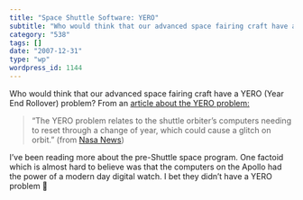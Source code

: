 ```yaml
---
title: "Space Shuttle Software: YERO"
subtitle: "Who would think that our advanced space fairing craft have a YERO (Year End Rollover) problem?"
category: "538"
tags: []
date: "2007-12-31"
type: "wp"
wordpress_id: 1144
---
```

Who would think that our advanced space fairing craft have a YERO (Year End Rollover) problem?
From an [article about the YERO problem:](http://www.nasaspaceflight.com/content/?cid=5026)

> “The YERO problem relates to the shuttle orbiter’s computers needing to reset through a change of year, which could cause a glitch on orbit.” (from [Nasa News](http://www.nasaspaceflight.com/content/?cid=5026))

I’ve been reading more about the pre-Shuttle space program. One factoid which is almost hard to believe was that the computers on the Apollo had the power of a modern day digital watch. I bet they didn’t have a YERO problem 🙂